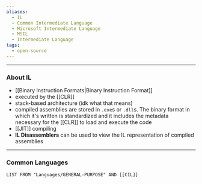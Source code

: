 ```yaml
---
aliases:
  - IL
  - Common Intermediate Language
  - Microsoft Intermediate Language
  - MSIL
  - Intermediate Language
tags:
  - open-source
---
```

---

### About IL

- [[Binary Instruction Formats|Binary Instruction Format]]
- executed by the [[CLR]]
- stack-based architecture (idk what that means)
- compiled assemblies are stored in `.exe`s or `.dll`s. The binary format in which it's written is standardized and it includes the metadata necessary for the [[CLR]] to load and execute the code
- [[JIT]] compiling
- **IL Disassemblers** can be used to view the IL representation of compiled assemblies

---

### Common Languages

```dataview
LIST FROM "Languages/GENERAL-PURPOSE" AND [[CIL]]
```